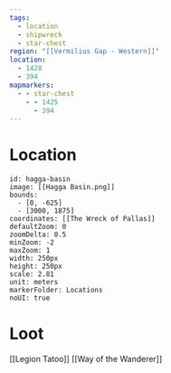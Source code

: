 ```yaml
---
tags:
  - location
  - shipwreck
  - star-chest
region: "[[Vermilius Gap - Western]]"
location:
  - 1428
  - 394
mapmarkers:
  - - star-chest
    - - 1425
      - 394
---
```

# Location
```leaflet
id: hagga-basin
image: [[Hagga Basin.png]]
bounds:
  - [0, -625]
  - [3000, 1875]
coordinates: [[The Wreck of Pallas]]
defaultZoom: 0
zoomDelta: 0.5
minZoom: -2
maxZoom: 1
width: 250px
height: 250px
scale: 2.81
unit: meters
markerFolder: Locations
noUI: true
```
# Loot
[[Legion Tatoo]]
[[Way of the Wanderer]]
